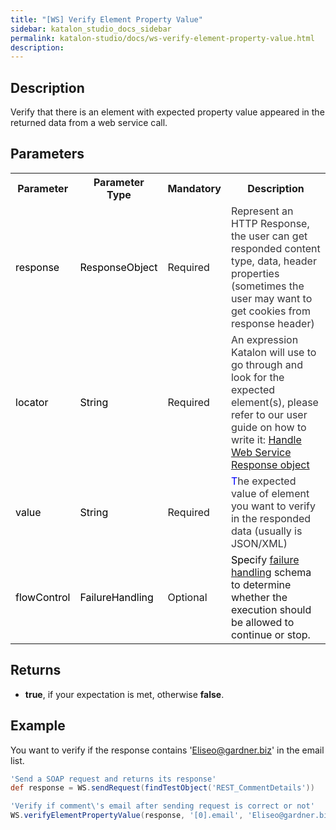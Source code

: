 ```yaml
---
title: "[WS] Verify Element Property Value" 
sidebar: katalon_studio_docs_sidebar
permalink: katalon-studio/docs/ws-verify-element-property-value.html 
description: 
---
```

Description
-----------

Verify that there is an element with expected property value appeared in the returned data from a web service call.

Parameters
----------

<table class="wrapped confluenceTable"><colgroup><col><col><col><col></colgroup><tbody><tr class="xtr-0"><th class="xtd-0-0 confluenceTh">Parameter</th><th class="xtd-0-1 confluenceTh">Parameter Type</th><th class="xtd-0-2 confluenceTh">Mandatory</th><th class="xtd-0-3 confluenceTh">Description</th></tr><tr class="xtr-1"><td class="xtd-1-0 confluenceTd"><span style="color: rgb(0,0,0);">response</span></td><td class="xtd-1-1 confluenceTd"><span style="color: rgb(0,0,0);">ResponseObject</span></td><td class="xtd-1-2 confluenceTd">Required</td><td class="xtd-1-3 confluenceTd"><span style="color: rgb(52,52,55);">Represent an HTTP Response, the user can get responded content type, data, header properties (sometimes the user may want to get cookies from response header)</span></td></tr><tr class="xtr-2"><td class="xtd-2-0 confluenceTd"><span style="color: rgb(0,0,0);">locator</span></td><td class="xtd-2-1 confluenceTd"><span style="color: rgb(0,0,0);">String</span></td><td class="xtd-2-2 confluenceTd"><span>Required</span></td><td class="xtd-2-3 confluenceTd"><span style="color: rgb(52,52,55);">An expression Katalon will use to go through and look for the expected element(s), please refer to our user guide on how to write it:&nbsp;</span><a href="https://docs.katalon.com/display/KD/Handle+Response+Messages" rel="nofollow">Handle Web Service Response object</a></td></tr><tr class="xtr-3"><td class="xtd-3-0 confluenceTd"><span style="color: rgb(0,0,0);">value&nbsp;</span></td><td class="xtd-3-1 confluenceTd"><span style="color: rgb(0,0,0);">String</span></td><td class="xtd-3-2 confluenceTd"><span>Required</span></td><td class="xtd-3-3 confluenceTd"><span><span style="color: rgb(0,0,255);">T</span></span><span style="color: rgb(52,52,55);">he expected value of element you want to verify in the responded data (usually is JSON/XML)</span></td></tr><tr class="xtr-4"><td class="xtd-4-0 confluenceTd"><span style="color: rgb(0,0,0);">flowControl</span></td><td class="xtd-4-1 confluenceTd"><span style="color: rgb(0,0,0);">FailureHandling</span></td><td class="xtd-4-2 confluenceTd">Optional</td><td class="xtd-4-3 confluenceTd"><span style="color: rgb(0,0,0);">Spec</span><span>ify </span><a href="https://docs.katalon.com/x/qAAM" rel="nofollow">failure handling</a><span> schema to determine whether the execution should be allowed to continue or stop.</span></td></tr></tbody></table>

  
Returns
----------

*   **true**, if your expectation is met, otherwise **false**.
    

Example
-------

You want to verify if the response contains 'Eliseo@gardner.biz' in the email list.

```groovy
'Send a SOAP request and returns its response'
def response = WS.sendRequest(findTestObject('REST_CommentDetails'))

'Verify if comment\'s email after sending request is correct or not'
WS.verifyElementPropertyValue(response, '[0].email', 'Eliseo@gardner.biz')
```